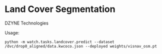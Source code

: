 
# Land Cover Segmentation

DZYNE Technologies

Usage:

```
python -m watch.tasks.landcover.predict --dataset /dvc/drop0_aligned/data.kwcoco.json --deployed weights/visnav_osm.pt
```